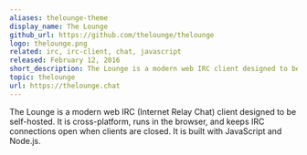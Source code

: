 ```yaml
---
aliases: thelounge-theme
display_name: The Lounge
github_url: https://github.com/thelounge/thelounge
logo: thelounge.png
related: irc, irc-client, chat, javascript
released: February 12, 2016
short_description: The Lounge is a modern web IRC client designed to be self-hosted.
topic: thelounge
url: https://thelounge.chat
---
```

The Lounge is a modern web IRC (Internet Relay Chat) client designed to be self-hosted. It is cross-platform, runs in the browser, and keeps IRC connections open when clients are closed. It is built with JavaScript and Node.js.
